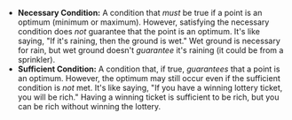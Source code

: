 - **Necessary Condition:** A condition that _must_ be true if a point is an optimum (minimum or maximum). However, satisfying the necessary condition does _not_ guarantee that the point is an optimum. It's like saying, "If it's raining, then the ground is wet." Wet ground is necessary for rain, but wet ground doesn't _guarantee_ it's raining (it could be from a sprinkler).
- **Sufficient Condition:** A condition that, if true, _guarantees_ that a point is an optimum. However, the optimum may still occur even if the sufficient condition is _not_ met. It's like saying, "If you have a winning lottery ticket, you will be rich." Having a winning ticket is sufficient to be rich, but you can be rich without winning the lottery.